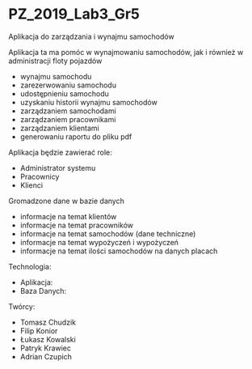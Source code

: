 # PZ_2019_Lab3_Gr5

Aplikacja do zarządzania i wynajmu samochodów

Aplikacja ta ma pomóc w wynajmowaniu samochodów, jak i również w administracji floty pojazdów
- wynajmu samochodu
- zarezerwowaniu samochodu
- udostępnieniu samochodu
- uzyskaniu historii wynajmu samochodów
- zarządzaniem samochodami
- zarządzaniem pracownikami
- zarządzaniem klientami
- generowaniu raportu do pliku pdf

Aplikacja będzie zawierać role:
- Administrator systemu
- Pracownicy
- Klienci

Gromadzone dane w bazie danych
- informacje na temat klientów
- informacje na temat pracowników
- informacje na temat samochodów (dane techniczne)
- informacje na temat wypożyczeń i wypożyczeń
- informacje na temat ilości samochodów na danych placach

Technologia:
- Aplikacja:
- Baza Danych:

Twórcy:
 - Tomasz Chudzik
 - Filip Konior
 - Łukasz Kowalski
 - Patryk Krawiec
 - Adrian Czupich

